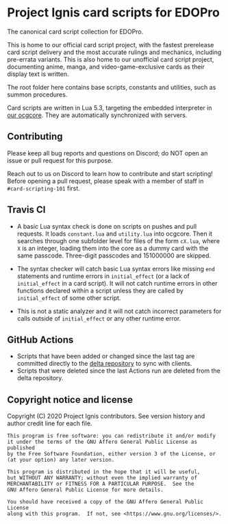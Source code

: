 # Project Ignis card scripts for EDOPro

The canonical card script collection for EDOPro.

This is home to our official card script project, with the fastest prerelease card script delivery and the most accurate rulings and mechanics, including pre-errata variants. This is also home to our unofficial card script project, documenting anime, manga, and video-game-exclusive cards as their display text is written.

The root folder here contains base scripts, constants and utilities, such as summon procedures.

Card scripts are written in Lua 5.3, targeting the embedded interpreter in [our ocgcore](https://github.com/edo9300/ygopro-core).
They are automatically synchronized with servers.

## Contributing

Please keep all bug reports and questions on Discord; do NOT open an issue or pull request for this purpose.

Reach out to us on Discord to learn how to contribute and start scripting! Before opening a pull request, please speak with a member of staff in `#card-scripting-101` first.

## Travis CI

* A basic Lua syntax check is done on scripts on pushes and pull requests. It loads `constant.lua` and `utility.lua` into ocgcore. Then it searches through one subfolder level for files of the form `cX.lua`, where `X` is an integer, loading them into the core as a dummy card with the same passcode. Three-digit passcodes and 151000000 are skipped.

* The syntax checker will catch basic Lua syntax errors like missing `end` statements and runtime errors in `initial_effect` (or a lack of `initial_effect` in a card script). It will not catch runtime errors in other functions declared within a script unless they are called by `initial_effect` of some other script.

* This is not a static analyzer and it will not catch incorrect parameters for calls outside of `initial_effect` or any other runtime error.

## GitHub Actions

* Scripts that have been added or changed since the last tag are committed directly to the [delta repository](https://github.com/ProjectIgnis/DeltaHopeHarbinger) to sync with clients.
* Scripts that were deleted since the last Actions run are deleted from the delta repository.

## Copyright notice and license

Copyright (C) 2020  Project Ignis contributors. See version history and author credit line for each file.
```
This program is free software: you can redistribute it and/or modify
it under the terms of the GNU Affero General Public License as published
by the Free Software Foundation, either version 3 of the License, or
(at your option) any later version.

This program is distributed in the hope that it will be useful,
but WITHOUT ANY WARRANTY; without even the implied warranty of
MERCHANTABILITY or FITNESS FOR A PARTICULAR PURPOSE.  See the
GNU Affero General Public License for more details.

You should have received a copy of the GNU Affero General Public License
along with this program.  If not, see <https://www.gnu.org/licenses/>.
```
